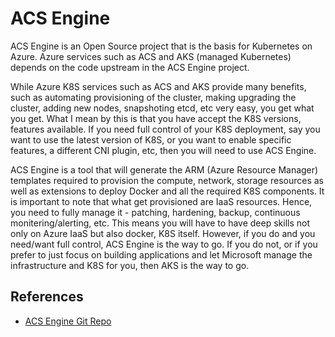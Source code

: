 # ACS Engine #

ACS Engine is an Open Source project that is the basis for Kubernetes on Azure.  Azure services such as ACS and AKS (managed Kubernetes) depends on the code upstream in the ACS Engine project.

While Azure K8S services such as ACS and AKS provide many benefits, such as automating provisioning of the cluster, making upgrading the cluster, adding new nodes, snapshoting etcd, etc very easy, you get what you get.  What I mean by this is that you have accept the K8S versions, features available.  If you need full control of your K8S deployment, say you want to use the latest version of K8S, or you want to enable specific features, a different CNI plugin, etc, then you will need to use ACS Engine.

ACS Engine is a tool that will generate the ARM (Azure Resource Manager) templates required to provision the compute, network, storage resources as well as extensions to deploy Docker and all the required K8S components.  It is important to note that what get provisioned are IaaS resources.  Hence, you need to fully manage it - patching, hardening, backup, continuous monitering/alerting, etc.  This means you will have to have deep skills not only on Azure IaaS but also docker, K8S itself.  However, if you do and you need/want full control, ACS Engine is the way to go.  If you do not, or if you prefer to just focus on building applications and let Microsoft manage the infrastructure and K8S for you, then AKS is the way to go.

## References ##

* [ACS Engine Git Repo](https://github.com/Azure/acs-engine)
